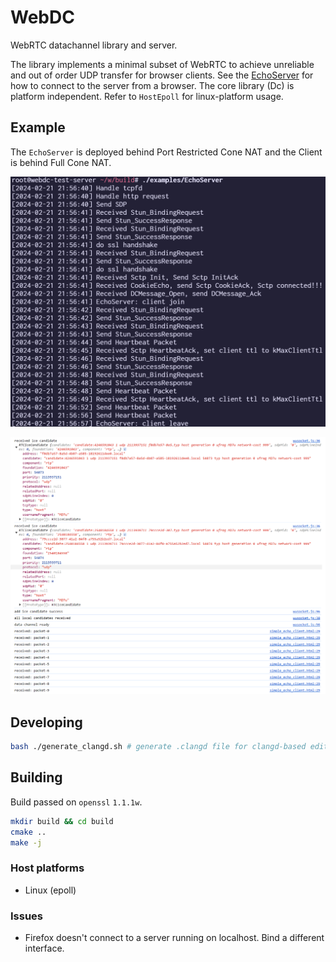 # WebDC

WebRTC datachannel library and server.

The library implements a minimal subset of WebRTC to achieve unreliable and out of order UDP transfer for browser clients.
See the [EchoServer](https://github.com/ayamir/webdc/blob/master/examples/EchoServer.c) for how to connect to the server from a browser.
The core library (Dc) is platform independent. Refer to `HostEpoll` for linux-platform usage.

## Example

The `EchoServer` is deployed behind Port Restricted Cone NAT and the Client is behind Full Cone NAT.

![image-20240221215724821](https://raw.githubusercontent.com/ayamir/blog-imgs/main/image-20240221215724821.png)

![image-20240221215854419](https://raw.githubusercontent.com/ayamir/blog-imgs/main/image-20240221215854419.png)

## Developing

```bash
bash ./generate_clangd.sh # generate .clangd file for clangd-based editor
```

## Building

Build passed on `openssl` `1.1.1w`.

```bash
mkdir build && cd build
cmake ..
make -j
```

### Host platforms

- Linux (epoll)

### Issues

- Firefox doesn't connect to a server running on localhost. Bind a different interface.
